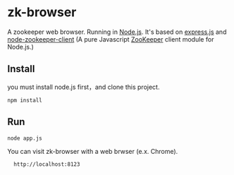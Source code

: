 # zk-browser
A zookeeper web browser. Running in  [Node.js](http://nodejs.org/). It's based on [express.js](http://expressjs.com/) and [node-zookeeper-client](https://github.com/alexguan/node-zookeeper-client) (A pure Javascript [ZooKeeper](http://zookeeper.apache.org/) client module for Node.js.)

## Install

you must install node.js first，and clone this project.

```
npm install
```



## Run

```
node app.js
```



You can visit zk-browser with a web brwser (e.x. Chrome). 

```
  http://localhost:8123
```



